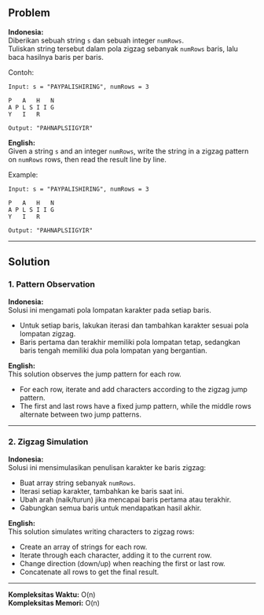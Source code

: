 ## Problem

**Indonesia:**  
Diberikan sebuah string `s` dan sebuah integer `numRows`.  
Tuliskan string tersebut dalam pola zigzag sebanyak `numRows` baris, lalu baca hasilnya baris per baris.

Contoh:
```
Input: s = "PAYPALISHIRING", numRows = 3

P   A   H   N
A P L S I I G
Y   I   R

Output: "PAHNAPLSIIGYIR"
```

**English:**  
Given a string `s` and an integer `numRows`, write the string in a zigzag pattern on `numRows` rows, then read the result line by line.

Example:
```
Input: s = "PAYPALISHIRING", numRows = 3

P   A   H   N
A P L S I I G
Y   I   R

Output: "PAHNAPLSIIGYIR"
```

---

## Solution

### 1. Pattern Observation

**Indonesia:**  
Solusi ini mengamati pola lompatan karakter pada setiap baris.  
- Untuk setiap baris, lakukan iterasi dan tambahkan karakter sesuai pola lompatan zigzag.
- Baris pertama dan terakhir memiliki pola lompatan tetap, sedangkan baris tengah memiliki dua pola lompatan yang bergantian.

**English:**  
This solution observes the jump pattern for each row.  
- For each row, iterate and add characters according to the zigzag jump pattern.
- The first and last rows have a fixed jump pattern, while the middle rows alternate between two jump patterns.

---

### 2. Zigzag Simulation

**Indonesia:**  
Solusi ini mensimulasikan penulisan karakter ke baris zigzag:
- Buat array string sebanyak `numRows`.
- Iterasi setiap karakter, tambahkan ke baris saat ini.
- Ubah arah (naik/turun) jika mencapai baris pertama atau terakhir.
- Gabungkan semua baris untuk mendapatkan hasil akhir.

**English:**  
This solution simulates writing characters to zigzag rows:
- Create an array of strings for each row.
- Iterate through each character, adding it to the current row.
- Change direction (down/up) when reaching the first or last row.
- Concatenate all rows to get the final result.

---

**Kompleksitas Waktu:** O(n)  
**Kompleksitas Memori:** O(n)